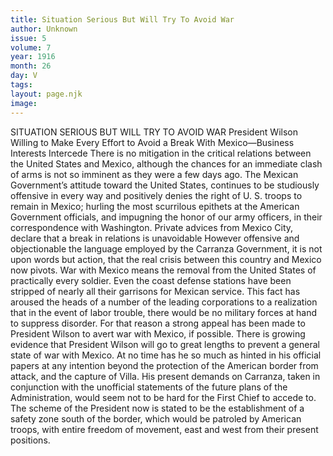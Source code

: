 ```yaml
---
title: Situation Serious But Will Try To Avoid War
author: Unknown
issue: 5
volume: 7
year: 1916
month: 26
day: V
tags:
layout: page.njk
image:
---
```

SITUATION SERIOUS BUT WILL TRY TO AVOID WAR    President Wilson Willing to Make Every Effort to Avoid a Break With Mexico—Business Interests Intercede       There is no mitigation in the critical relations between the United States and Mexico, although the chances for an immediate clash of arms is not so imminent as they were a few days ago.       The Mexican Government’s attitude toward the United States, continues to be studiously offensive in every way and positively denies the right of U. S. troops to remain in Mexico; hurling the most scurrilous epithets at the American Government officials, and impugning the honor of our army officers, in their correspondence with Washington.       Private advices from Mexico City, declare that a break in relations is unavoidable However offensive and objectionable the language employed by the Carranza Government, it is not upon words but action, that the real crisis between this country and Mexico now pivots.       War with Mexico means the removal from the United States of practically every soldier. Even the coast defense stations have been stripped of nearly all their garrisons for Mexican service. This fact has aroused the heads of a number of the leading corporations to a realization that in the event of labor trouble, there would be no military forces at hand to suppress disorder. For that reason a strong appeal has been made to President Wilson to avert war with Mexico, if possible.       There is growing evidence that President Wilson will go to great lengths to prevent a general state of war with Mexico. At no time has he so much as hinted in his official papers at any intention beyond the protection of the American border from attack, and the capture of Villa. His present demands on Carranza, taken in conjunction with the unofficial statements of the future plans of the Administration, would seem not to be hard for the First Chief to accede to.       The scheme of the President now is stated to be the establishment of a safety zone south of the border, which would be patroled by American troops, with entire freedom of movement, east and west from their present positions.    




